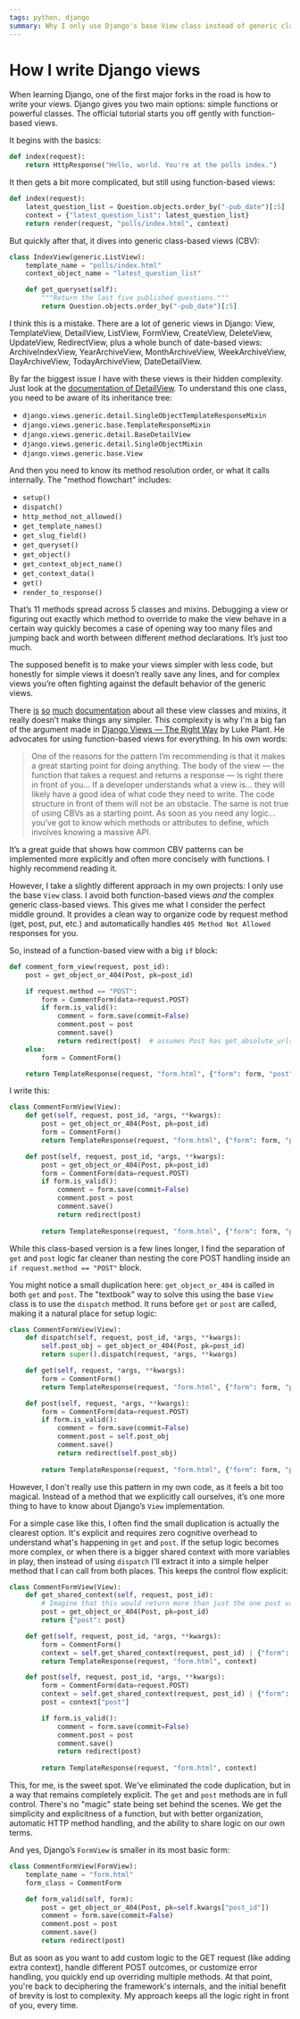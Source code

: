 ```yaml
---
tags: python, django
summary: Why I only use Django's base View class instead of generic class-based views or function-based views.
---
```


# How I write Django views

When learning Django, one of the first major forks in the road is how to write your views. Django gives you two main options: simple functions or powerful classes. The official tutorial starts you off gently with function-based views.

It begins with the basics:

```python
def index(request):
    return HttpResponse("Hello, world. You're at the polls index.")
```

It then gets a bit more complicated, but still using function-based views:

```python
def index(request):
    latest_question_list = Question.objects.order_by("-pub_date")[:5]
    context = {"latest_question_list": latest_question_list}
    return render(request, "polls/index.html", context)
```

But quickly after that, it dives into generic class-based views (CBV):

```python
class IndexView(generic.ListView):
    template_name = "polls/index.html"
    context_object_name = "latest_question_list"

    def get_queryset(self):
        """Return the last five published questions."""
        return Question.objects.order_by("-pub_date")[:5]
```

I think this is a mistake. There are a lot of generic views in Django: View, TemplateView, DetailView, ListView, FormView, CreateView, DeleteView, UpdateView, RedirectView, plus a whole bunch of date-based views: ArchiveIndexView, YearArchiveView, MonthArchiveView, WeekArchiveView, DayArchiveView, TodayArchiveView, DateDetailView.

By far the biggest issue I have with these views is their hidden complexity. Just look at the [documentation of DetailView](https://docs.djangoproject.com/en/5.2/ref/class-based-views/generic-display/#detailview). To understand this one class, you need to be aware of its inheritance tree:

- `django.views.generic.detail.SingleObjectTemplateResponseMixin`
- `django.views.generic.base.TemplateResponseMixin`
- `django.views.generic.detail.BaseDetailView`
- `django.views.generic.detail.SingleObjectMixin`
- `django.views.generic.base.View`

And then you need to know its method resolution order, or what it calls internally. The "method flowchart" includes:

- `setup()`
- `dispatch()`
- `http_method_not_allowed()`
- `get_template_names()`
- `get_slug_field()`
- `get_queryset()`
- `get_object()`
- `get_context_object_name()`
- `get_context_data()`
- `get()`
- `render_to_response()`

That’s 11 methods spread across 5 classes and mixins. Debugging a view or figuring out exactly which method to override to make the view behave in a certain way quickly becomes a case of opening way too many files and jumping back and worth between different method declarations. It’s just too much.

The supposed benefit is to make your views simpler with less code, but honestly for simple views it doesn’t really save any lines, and for complex views you’re often fighting against the default behavior of the generic views.

There [is](https://docs.djangoproject.com/en/5.2/topics/class-based-views/generic-display/) [so](https://docs.djangoproject.com/en/5.2/topics/class-based-views/generic-editing/) [much](https://docs.djangoproject.com/en/5.2/topics/class-based-views/mixins/) [documentation](https://docs.djangoproject.com/en/5.2/ref/class-based-views/flattened-index/) about all these view classes and mixins, it really doesn’t make things any simpler. This complexity is why I'm a big fan of the argument made in [Django Views — The Right Way](https://spookylukey.github.io/django-views-the-right-way/) by Luke Plant. He advocates for using function-based views for everything. In his own words:

> One of the reasons for the pattern I’m recommending is that it makes a great starting point for doing anything. The body of the view — the function that takes a request and returns a response — is right there in front of you... If a developer understands what a view is... they will likely have a good idea of what code they need to write. The code structure in front of them will not be an obstacle. The same is not true of using CBVs as a starting point. As soon as you need any logic... you’ve got to know which methods or attributes to define, which involves knowing a massive API.

It’s a great guide that shows how common CBV patterns can be implemented more explicitly and often more concisely with functions. I highly recommend reading it.

However, I take a slightly different approach in my own projects: I only use the base `View` class. I avoid both function-based views *and* the complex generic class-based views. This gives me what I consider the perfect middle ground. It provides a clean way to organize code by request method (get, post, put, etc.) and automatically handles `405 Method Not Allowed` responses for you.

So, instead of a function-based view with a big `if` block:

```python
def comment_form_view(request, post_id):
    post = get_object_or_404(Post, pk=post_id)

    if request.method == "POST":
        form = CommentForm(data=request.POST)
        if form.is_valid():
            comment = form.save(commit=False)
            comment.post = post
            comment.save()
            return redirect(post)  # assumes Post has get_absolute_url()
    else:
        form = CommentForm()

    return TemplateResponse(request, "form.html", {"form": form, "post": post})
```

I write this:

```python
class CommentFormView(View):
    def get(self, request, post_id, *args, **kwargs):
        post = get_object_or_404(Post, pk=post_id)
        form = CommentForm()
        return TemplateResponse(request, "form.html", {"form": form, "post": post})

    def post(self, request, post_id, *args, **kwargs):
        post = get_object_or_404(Post, pk=post_id)
        form = CommentForm(data=request.POST)
        if form.is_valid():
            comment = form.save(commit=False)
            comment.post = post
            comment.save()
            return redirect(post)
        
        return TemplateResponse(request, "form.html", {"form": form, "post": post})
```

While this class-based version is a few lines longer, I find the separation of `get` and `post` logic far cleaner than nesting the core POST handling inside an `if request.method == "POST"` block.

You might notice a small duplication here: `get_object_or_404` is called in both `get` and `post`. The "textbook" way to solve this using the base `View` class is to use the `dispatch` method. It runs before `get` or `post` are called, making it a natural place for setup logic:

```python
class CommentFormView(View):
    def dispatch(self, request, post_id, *args, **kwargs):
        self.post_obj = get_object_or_404(Post, pk=post_id)
        return super().dispatch(request, *args, **kwargs)

    def get(self, request, *args, **kwargs):
        form = CommentForm()
        return TemplateResponse(request, "form.html", {"form": form, "post": self.post_obj})

    def post(self, request, *args, **kwargs):
        form = CommentForm(data=request.POST)
        if form.is_valid():
            comment = form.save(commit=False)
            comment.post = self.post_obj
            comment.save()
            return redirect(self.post_obj)
        
        return TemplateResponse(request, "form.html", {"form": form, "post": self.post_obj})
```

However, I don't really use this pattern in my own code, as it feels a bit too magical. Instead of a method that we explicitly call ourselves, it’s one more thing to have to know about Django’s `View` implementation.

For a simple case like this, I often find the small duplication is actually the clearest option. It's explicit and requires zero cognitive overhead to understand what's happening in `get` and `post`. If the setup logic becomes more complex, or when there is a bigger shared context with more variables in play, then instead of using `dispatch` I'll extract it into a simple helper method that I can call from both places. This keeps the control flow explicit:

```python
class CommentFormView(View):
    def get_shared_context(self, request, post_id):
        # Imagine that this would return more than just the one post variable 😅
        post = get_object_or_404(Post, pk=post_id)
        return {"post": post}

    def get(self, request, post_id, *args, **kwargs):
        form = CommentForm()
        context = self.get_shared_context(request, post_id) | {"form": form}
        return TemplateResponse(request, "form.html", context)

    def post(self, request, post_id, *args, **kwargs):
        form = CommentForm(data=request.POST)
        context = self.get_shared_context(request, post_id) | {"form": form}
        post = context["post"]

        if form.is_valid():
            comment = form.save(commit=False)
            comment.post = post
            comment.save()
            return redirect(post)
        
        return TemplateResponse(request, "form.html", context)
```

This, for me, is the sweet spot. We've eliminated the code duplication, but in a way that remains completely explicit. The `get` and `post` methods are in full control. There's no "magic" state being set behind the scenes. We get the simplicity and explicitness of a function, but with better organization, automatic HTTP method handling, and the ability to share logic on our own terms.

And yes, Django’s `FormView` is smaller in its most basic form:

```python
class CommentFormView(FormView):
    template_name = "form.html"
    form_class = CommentForm

    def form_valid(self, form):
        post = get_object_or_404(Post, pk=self.kwargs["post_id"])
        comment = form.save(commit=False)
        comment.post = post
        comment.save()
        return redirect(post)
```

But as soon as you want to add custom logic to the GET request (like adding extra context), handle different POST outcomes, or customize error handling, you quickly end up overriding multiple methods. At that point, you're back to deciphering the framework's internals, and the initial benefit of brevity is lost to complexity. My approach keeps all the logic right in front of you, every time.
